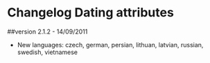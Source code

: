 Changelog Dating attributes
===========================

##version 2.1.2 - 14/09/2011

* New languages: czech, german, persian, lithuan, latvian, russian, swedish, vietnamese